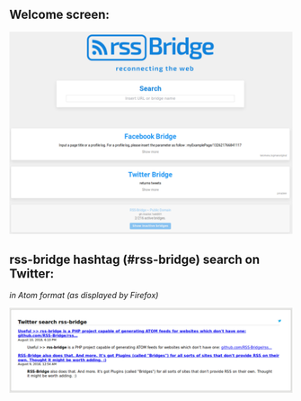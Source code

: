 ## Welcome screen:
![welcome screen](../images/screenshot_rss-bridge_welcome.png)

## rss-bridge hashtag (#rss-bridge) search on Twitter:
_in Atom format (as displayed by Firefox)_

![twitter bridge](../images/screenshot_twitterbridge_atom.png)
